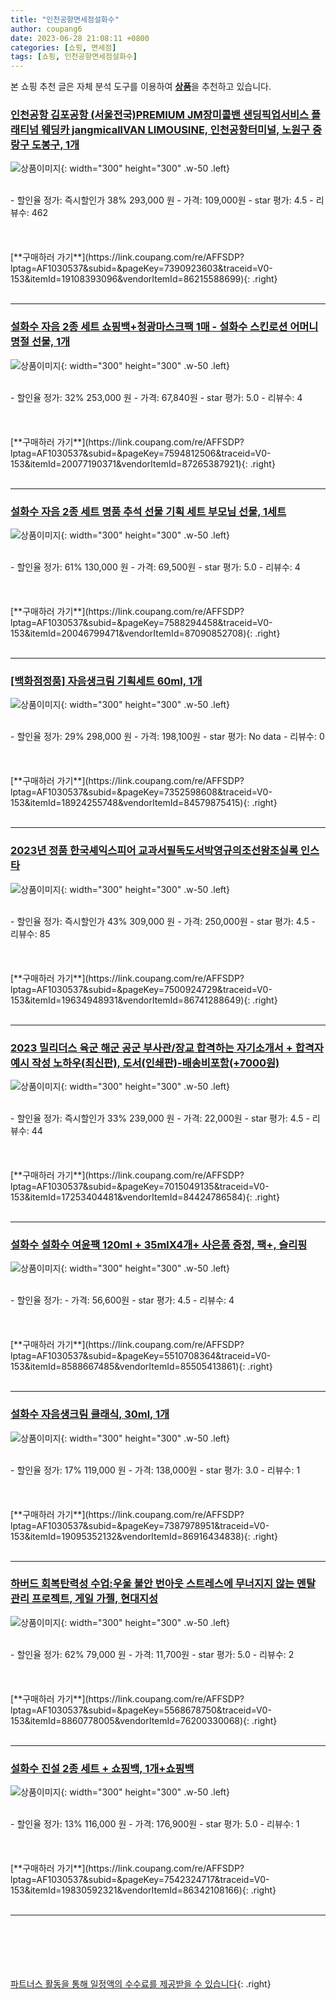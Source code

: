 ```yaml
---
title: "인천공항면세점설화수"
author: coupang6
date: 2023-06-28 21:08:11 +0800
categories: [쇼핑, 면세점]
tags: [쇼핑, 인천공항면세점설화수]
---
```


본 쇼핑 추천 글은 자체 분석 도구를 이용하여 [**상품**](https://link.coupang.com/a/bao1ui)을 추천하고 있습니다.

### [인천공항 김포공항 (서울전국)PREMIUM JM장미콜밴 샌딩픽업서비스 플래티넘 웨딩카 jangmicallVAN LIMOUSINE, 인천공항터미널, 노원구 중랑구 도봉구, 1개](https://link.coupang.com/re/AFFSDP?lptag=AF1030537&subid=&pageKey=7390923603&traceid=V0-153&itemId=19108393096&vendorItemId=86215588699)

![상품이미지](https://thumbnail9.coupangcdn.com/thumbnails/remote/230x230ex/image/vendor_inventory/9a22/46474e1433e08e52ab61eaee63cdafdc7e54921a7d0eb96a4f5677838631.jpg){: width="300" height="300" .w-50 .left}


<br>
- 할인율 정가: 즉시할인가 38%  293,000   원
- 가격: 109,000원
- star 평가: 4.5
- 리뷰수: 462
<br>
<br>
<br>
<br>
[**구매하러 가기**](https://link.coupang.com/re/AFFSDP?lptag=AF1030537&subid=&pageKey=7390923603&traceid=V0-153&itemId=19108393096&vendorItemId=86215588699){: .right}
<br>
<br>

---

### [설화수 자음 2종 세트 쇼핑백+청광마스크팩 1매 - 설화수 스킨로션 어머니 명절 선물, 1개](https://link.coupang.com/re/AFFSDP?lptag=AF1030537&subid=&pageKey=7594812506&traceid=V0-153&itemId=20077190371&vendorItemId=87265387921)

![상품이미지](https://thumbnail7.coupangcdn.com/thumbnails/remote/230x230ex/image/vendor_inventory/fd7b/389b2f9a8d90736b216df9a6ae4dc01c00cf3e0b49624edb9ad50551bbd2.jpg){: width="300" height="300" .w-50 .left}


<br>
- 할인율 정가: 32%  253,000   원
- 가격: 67,840원
- star 평가: 5.0
- 리뷰수: 4
<br>
<br>
<br>
<br>
[**구매하러 가기**](https://link.coupang.com/re/AFFSDP?lptag=AF1030537&subid=&pageKey=7594812506&traceid=V0-153&itemId=20077190371&vendorItemId=87265387921){: .right}
<br>
<br>

---

### [설화수 자음 2종 세트 명품 추석 선물 기획 세트 부모님 선물, 1세트](https://link.coupang.com/re/AFFSDP?lptag=AF1030537&subid=&pageKey=7588294458&traceid=V0-153&itemId=20046799471&vendorItemId=87090852708)

![상품이미지](https://thumbnail7.coupangcdn.com/thumbnails/remote/230x230ex/image/vendor_inventory/2abc/71deb6fde5f8aeefe5f7c18cdd4cc0709c86ff6b471536f0c03afd47e15d.png){: width="300" height="300" .w-50 .left}


<br>
- 할인율 정가: 61%  130,000   원
- 가격: 69,500원
- star 평가: 5.0
- 리뷰수: 4
<br>
<br>
<br>
<br>
[**구매하러 가기**](https://link.coupang.com/re/AFFSDP?lptag=AF1030537&subid=&pageKey=7588294458&traceid=V0-153&itemId=20046799471&vendorItemId=87090852708){: .right}
<br>
<br>

---

### [[백화점정품] 자음생크림 기획세트 60ml, 1개](https://link.coupang.com/re/AFFSDP?lptag=AF1030537&subid=&pageKey=7352598608&traceid=V0-153&itemId=18924255748&vendorItemId=84579875415)

![상품이미지](https://thumbnail9.coupangcdn.com/thumbnails/remote/230x230ex/image/vendor_inventory/a2f7/572419aaf0d0c45f6fb9a45950eb6d8b765dbf5457d0935ca9773ae298cb.png){: width="300" height="300" .w-50 .left}


<br>
- 할인율 정가: 29%  298,000   원
- 가격: 198,100원
- star 평가: No data
- 리뷰수: 0
<br>
<br>
<br>
<br>
[**구매하러 가기**](https://link.coupang.com/re/AFFSDP?lptag=AF1030537&subid=&pageKey=7352598608&traceid=V0-153&itemId=18924255748&vendorItemId=84579875415){: .right}
<br>
<br>

---

### [2023년 정품 한국셰익스피어 교과서필독도서박영규의조선왕조실록 인스타](https://link.coupang.com/re/AFFSDP?lptag=AF1030537&subid=&pageKey=7500924729&traceid=V0-153&itemId=19634948931&vendorItemId=86741288649)

![상품이미지](https://thumbnail10.coupangcdn.com/thumbnails/remote/230x230ex/image/vendor_inventory/7a29/d655f406f491dc4542fcce8b3f5815799391b1ff608faff2c26d08d27c33.png){: width="300" height="300" .w-50 .left}


<br>
- 할인율 정가: 즉시할인가 43%  309,000   원
- 가격: 250,000원
- star 평가: 4.5
- 리뷰수: 85
<br>
<br>
<br>
<br>
[**구매하러 가기**](https://link.coupang.com/re/AFFSDP?lptag=AF1030537&subid=&pageKey=7500924729&traceid=V0-153&itemId=19634948931&vendorItemId=86741288649){: .right}
<br>
<br>

---

### [2023 밀리더스 육군 해군 공군 부사관/장교 합격하는 자기소개서 + 합격자 예시 작성 노하우(최신판), 도서(인쇄판)-배송비포함(+7000원)](https://link.coupang.com/re/AFFSDP?lptag=AF1030537&subid=&pageKey=7015049135&traceid=V0-153&itemId=17253404481&vendorItemId=84424786584)

![상품이미지](https://thumbnail10.coupangcdn.com/thumbnails/remote/230x230ex/image/vendor_inventory/322e/5aba979e4b12325af59029da2c9927d3f2b76365d40ecac0ffe2e9fa8027.jpg){: width="300" height="300" .w-50 .left}


<br>
- 할인율 정가: 즉시할인가 33%  239,000   원
- 가격: 22,000원
- star 평가: 4.5
- 리뷰수: 44
<br>
<br>
<br>
<br>
[**구매하러 가기**](https://link.coupang.com/re/AFFSDP?lptag=AF1030537&subid=&pageKey=7015049135&traceid=V0-153&itemId=17253404481&vendorItemId=84424786584){: .right}
<br>
<br>

---

### [설화수 설화수 여윤팩 120ml + 35mlX4개+ 사은품 증정, 팩+, 슬리핑](https://link.coupang.com/re/AFFSDP?lptag=AF1030537&subid=&pageKey=5510708364&traceid=V0-153&itemId=8588667485&vendorItemId=85505413861)

![상품이미지](https://thumbnail7.coupangcdn.com/thumbnails/remote/230x230ex/image/vendor_inventory/69a6/7635308eab1e3b1bbf0ee9818c232b554560ddeb8527ed3c48c00e29e7cd.jpg){: width="300" height="300" .w-50 .left}


<br>
- 할인율 정가: 
- 가격: 56,600원
- star 평가: 4.5
- 리뷰수: 4
<br>
<br>
<br>
<br>
[**구매하러 가기**](https://link.coupang.com/re/AFFSDP?lptag=AF1030537&subid=&pageKey=5510708364&traceid=V0-153&itemId=8588667485&vendorItemId=85505413861){: .right}
<br>
<br>

---

### [설화수 자음생크림 클래식, 30ml, 1개](https://link.coupang.com/re/AFFSDP?lptag=AF1030537&subid=&pageKey=7387978951&traceid=V0-153&itemId=19095352132&vendorItemId=86916434838)

![상품이미지](https://thumbnail6.coupangcdn.com/thumbnails/remote/230x230ex/image/vendor_inventory/d04c/58f8c6702deb045bc341ac4acc556c7c0094aaf928b18368ebac9b9c542a.jpg){: width="300" height="300" .w-50 .left}


<br>
- 할인율 정가: 17%  119,000   원
- 가격: 138,000원
- star 평가: 3.0
- 리뷰수: 1
<br>
<br>
<br>
<br>
[**구매하러 가기**](https://link.coupang.com/re/AFFSDP?lptag=AF1030537&subid=&pageKey=7387978951&traceid=V0-153&itemId=19095352132&vendorItemId=86916434838){: .right}
<br>
<br>

---

### [하버드 회복탄력성 수업:우울 불안 번아웃 스트레스에 무너지지 않는 멘탈 관리 프로젝트, 게일 가젤, 현대지성](https://link.coupang.com/re/AFFSDP?lptag=AF1030537&subid=&pageKey=5568678750&traceid=V0-153&itemId=8860778005&vendorItemId=76200330068)

![상품이미지](https://thumbnail6.coupangcdn.com/thumbnails/remote/230x230ex/image/retail/images/7895838449525321-23f1bdd0-9744-44f3-9e3e-957a986ef153.png){: width="300" height="300" .w-50 .left}


<br>
- 할인율 정가: 62%  79,000   원
- 가격: 11,700원
- star 평가: 5.0
- 리뷰수: 2
<br>
<br>
<br>
<br>
[**구매하러 가기**](https://link.coupang.com/re/AFFSDP?lptag=AF1030537&subid=&pageKey=5568678750&traceid=V0-153&itemId=8860778005&vendorItemId=76200330068){: .right}
<br>
<br>

---

### [설화수 진설 2종 세트 + 쇼핑백, 1개+쇼핑백](https://link.coupang.com/re/AFFSDP?lptag=AF1030537&subid=&pageKey=7542324717&traceid=V0-153&itemId=19830592321&vendorItemId=86342108166)

![상품이미지](https://thumbnail7.coupangcdn.com/thumbnails/remote/230x230ex/image/vendor_inventory/112a/33fb83c49fdc83f70496a3187843bbc1413c4b179964057f5f5fe2583458.jpg){: width="300" height="300" .w-50 .left}


<br>
- 할인율 정가: 13%  116,000   원
- 가격: 176,900원
- star 평가: 5.0
- 리뷰수: 1
<br>
<br>
<br>
<br>
[**구매하러 가기**](https://link.coupang.com/re/AFFSDP?lptag=AF1030537&subid=&pageKey=7542324717&traceid=V0-153&itemId=19830592321&vendorItemId=86342108166){: .right}
<br>
<br>

---
<br><br><br><br><br> [파트너스 활동을 통해 일정액의 수수료를 제공받을 수 있습니다](https://link.coupang.com/a/bao1ui){: .right}